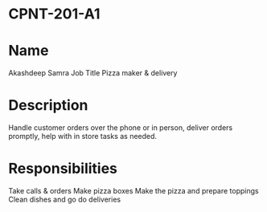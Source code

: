 # CPNT-201-A1
# Name
Akashdeep Samra 
Job Title
Pizza maker & delivery
# Description
Handle customer orders over the phone or in person, deliver orders promptly, help with in store tasks as needed. 


# Responsibilities
Take calls & orders
Make pizza boxes
Make the pizza and prepare toppings
Clean dishes and go do deliveries
